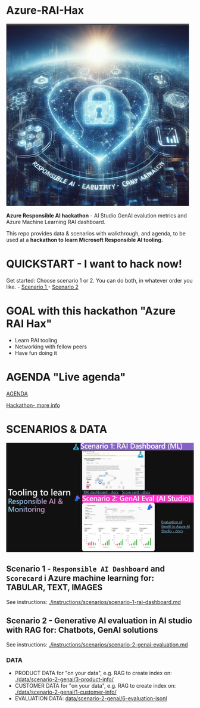 
# Azure-RAI-Hax
![Alt text](./hack-info/images/rai-icon.png)

**Azure Responsible AI hackathon** - AI Studio GenAI evalution metrics and Azure Machine Learning RAI dashboard.

This repo provides data & scenarios with walkthrough, and agenda, to be used at a **hackathon to learn Microsoft Responsible AI tooling.**

# QUICKSTART - I want to hack now!

Get started: Choose scenario 1 or 2. You can do both, in whatever order you like. 
    - [Scenario 1 ](./instructions/scenarios/scenario-1-rai-dashboard.md)
    - [Scenario 2 ](./instructions/scenarios/scenario-1-rai-dashboard.md)

# GOAL with this hackathon "Azure RAI Hax"
- Learn RAI  tooling
- Networking with fellow peers
- Have fun doing it

# AGENDA "Live agenda"
[AGENDA](./instructions/10-agenda.md)

[Hackathon- more info](./hack-info/readme.md)

# SCENARIOS & DATA

![Alt text](./hack-info/images/2-scenarios.png)

## Scenario 1 - `Responsible AI Dashboard` and `Scorecard` i Azure machine learning for: TABULAR, TEXT, IMAGES
See instructions: [./instructions/scenarios/scenario-1-rai-dashboard.md ](./instructions/scenarios/scenario-1-rai-dashboard.md)

## Scenario 2 - Generative AI evaluation in AI studio with RAG for: Chatbots, GenAI solutions

See instructions: [./instructions/scenarios/scenario-2-genai-evaluation.md ](./instructions/scenarios/scenario-2-genai-evaluation.md)

### DATA
- PRODUCT DATA for "on your data", e.g. RAG to create index on: [./data/scenario-2-genai/3-product-info/ ](./data/scenario-2-genai/3-product-info/)
- CUSTOMER DATA for "on your data", e.g. RAG to create index on: [./data/scenario-2-genai/1-customer-info/](./data/scenario-2-genai/1-customer-info/)
- EVALUATION DATA: [data/scenario-2-genai/6-evaluation-jsonl](./data/scenario-2-genai/6-evaluation-jsonl/)


